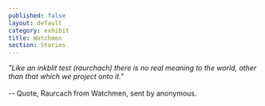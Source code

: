 ```yaml
---
published: false
layout: default
category: exhibit
title: Watchmen
section: Stories
---
```


_"Like an inkblit test (raurchach) there is no real meaning to the world, other than that which we project onto it."_
<br><br>
-- Quote, Raurcach from Watchmen, sent by anonymous.
